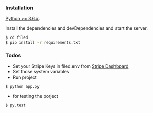 ### Installation
[Python >= 3.6.x](https://www.python.org/).

Install the dependencies and devDependencies and start the server.
```sh
$ cd filed
$ pip install -r requirements.txt
```

### Todos
 - Set your Stripe Keys in filed.env from [Stripe Dashbpard](https://dashboard.stripe.com/test/apikeys)
 - Set those system variables
- Run project
```sh
$ python app.py
```

- for testing the porject
```sh
$ py.test
```
